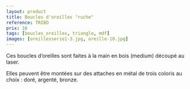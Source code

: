 ```yaml
---
layout: product
title: Boucles d'oreilles "ruche"
reference: TRIBO
prix: 16
tags: [boucles_oreilles, triangle, mdf]
images: [oreillesserie1-3.jpg, oreille-10.jpg]
---
```

Ces boucles d’oreilles sont faites à la main en bois (medium) découpé au laser.

Elles peuvent être montées sur des attaches en métal de trois coloris au choix : doré, argenté, bronze.